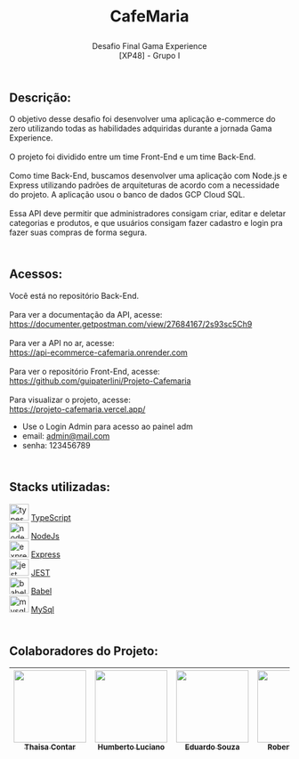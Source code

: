 # <p align="center">CafeMaria</p>
<p align="center">Desafio Final Gama Experience <br> [XP48] - Grupo I</p>


## <br> Descrição:
O objetivo desse desafio foi desenvolver uma aplicação e-commerce do zero utilizando todas as habilidades adquiridas durante a jornada Gama Experience.<br><br>
O projeto foi dividido entre um time Front-End e um time Back-End.
<br><br>
Como time Back-End, buscamos desenvolver uma aplicação com Node.js e Express utilizando padrões de arquiteturas de acordo com a necessidade do projeto. A aplicação usou o banco de dados GCP Cloud SQL.
<br><br>
Essa API deve permitir que administradores consigam criar, editar e deletar categorias e produtos, e que usuários consigam fazer cadastro e login pra fazer suas compras de forma segura.

## <br> Acessos:
Você está no repositório Back-End.
<br><br>
Para ver a documentação da API, acesse:<br>
https://documenter.getpostman.com/view/27684167/2s93sc5Ch9
 <br><br>
Para ver a API no ar, acesse:<br>
https://api-ecommerce-cafemaria.onrender.com
<br><br>
Para ver o repositório Front-End, acesse:<br>
https://github.com/guipaterlini/Projeto-Cafemaria
<br><br>
Para visualizar o projeto, acesse:<br>
https://projeto-cafemaria.vercel.app/
* Use o Login Admin para acesso ao painel adm<br>
* email: admin@mail.com
* senha: 123456789

## <br> Stacks utilizadas:

<img src="https://cdn.jsdelivr.net/gh/devicons/devicon/icons/typescript/typescript-original.svg" height="30" width="35" alt="typescript logo"  /> [TypeScript](https://www.typescriptlang.org/) <br>
<img src="https://cdn.jsdelivr.net/gh/devicons/devicon/icons//nodejs/nodejs-original.svg" height="30" width="35" alt="node logo"  /> [NodeJs](https://nodejs.org/en)<br>
<img src="https://cdn.jsdelivr.net/gh/devicons/devicon/icons/express/express-original.svg" height="30" width="35" alt="express logo"  /> [Express](https://www.npmjs.com/package/express)<br>
<img src="https://cdn.jsdelivr.net/gh/devicons/devicon/icons/jest/jest-plain.svg" height="30" width="35" alt="jest logo"  /> [JEST](https://jestjs.io/pt-BR/docs/getting-started)<br>
<img src="https://cdn.jsdelivr.net/gh/devicons/devicon/icons/babel/babel-original.svg" height="30" width="35" alt="babel logo"  /> [Babel](https://babeljs.io/docs)<br>
<img src="https://cdn.jsdelivr.net/gh/devicons/devicon/icons/mysql/mysql-original.svg" height="30" width="35" alt="mysql logo"  /> [MySql](https://dev.mysql.com/doc/)

## <br> Colaboradores do Projeto:

| [<img src="https://avatars.githubusercontent.com/u/121952905?v=4" width=130><br><sub>Thaisa Contar</sub>](https://github.com/thaisacontar) |  [<img src="https://avatars.githubusercontent.com/u/103616315?v=4" width=130><br><sub>Humberto Luciano</sub>](https://github.com/Humberto08) | [<img src="https://avatars.githubusercontent.com/u/26369130?v=4" width=130><br><sub>Eduardo Souza</sub>](https://github.com/esfigueredo) | [<img src="https://avatars.githubusercontent.com/u/119836426?v=4" width=130><br><sub>Roberto Braga</sub>](https://github.com/RBDevDBA) | [<img src="https://avatars.githubusercontent.com/u/112999061?v=4" width=130><br><sub>Paulo Roberto</sub>](https://github.com/paulorobertorodrigues)
| :---: | :---: | :---: | :---: | :---: |
